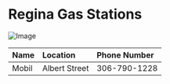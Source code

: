 # Regina Gas Stations

![Image](https://economicdevelopmentregina.com/wp-content/uploads/2022/05/City-Skyline-Compressed-Keithe-Hershmiller-cropped-1.jpg)

| Name     | Location | Phone Number |
| :---------------- |:---------------- | :---------------- |
| Mobil   | Albert Street | 306-790-1228  |

